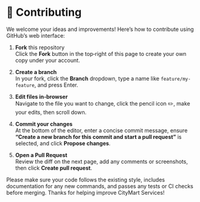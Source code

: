 # 🤝 **Contributing**

We welcome your ideas and improvements! Here’s how to contribute using GitHub’s web interface:

1. **Fork** this repository  
   Click the **Fork** button in the top‑right of this page to create your own copy under your account.

2. **Create a branch**  
   In your fork, click the **Branch** dropdown, type a name like `feature/my-feature`, and press Enter.

3. **Edit files in‑browser**  
   Navigate to the file you want to change, click the pencil icon ✏️, make your edits, then scroll down.

4. **Commit your changes**  
   At the bottom of the editor, enter a concise commit message, ensure **“Create a new branch for this commit and start a pull request”** is selected, and click **Propose changes**.

5. **Open a Pull Request**  
   Review the diff on the next page, add any comments or screenshots, then click **Create pull request**.

Please make sure your code follows the existing style, includes documentation for any new commands, and passes any tests or CI checks before merging. Thanks for helping improve CityMart Services!
